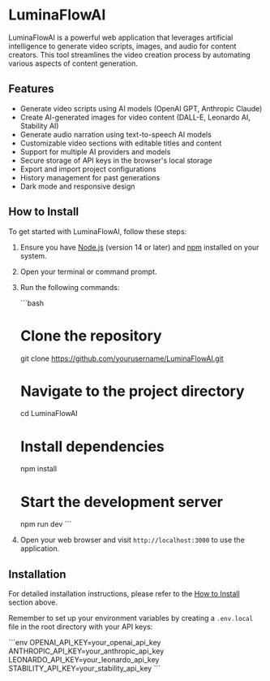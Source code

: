 # LuminaFlowAI

LuminaFlowAI is a powerful web application that leverages artificial intelligence to generate video scripts, images, and audio for content creators. This tool streamlines the video creation process by automating various aspects of content generation.

## Features

- Generate video scripts using AI models (OpenAI GPT, Anthropic Claude)
- Create AI-generated images for video content (DALL-E, Leonardo AI, Stability AI)
- Generate audio narration using text-to-speech AI models
- Customizable video sections with editable titles and content
- Support for multiple AI providers and models
- Secure storage of API keys in the browser's local storage
- Export and import project configurations
- History management for past generations
- Dark mode and responsive design

## How to Install

To get started with LuminaFlowAI, follow these steps:

1. Ensure you have [Node.js](https://nodejs.org/) (version 14 or later) and [npm](https://www.npmjs.com/) installed on your system.

2. Open your terminal or command prompt.

3. Run the following commands:

   \`\`\`bash
   # Clone the repository
   git clone https://github.com/yourusername/LuminaFlowAI.git

   # Navigate to the project directory
   cd LuminaFlowAI

   # Install dependencies
   npm install

   # Start the development server
   npm run dev
   \`\`\`

4. Open your web browser and visit `http://localhost:3000` to use the application.

## Installation

For detailed installation instructions, please refer to the [How to Install](#how-to-install) section above.

Remember to set up your environment variables by creating a `.env.local` file in the root directory with your API keys:

\`\`\`env
OPENAI_API_KEY=your_openai_api_key
ANTHROPIC_API_KEY=your_anthropic_api_key
LEONARDO_API_KEY=your_leonardo_api_key
STABILITY_API_KEY=your_stability_api_key
\`\`\`

